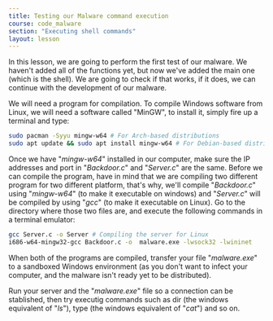 ```yaml
---
title: Testing our Malware command execution
course: code_malware
section: "Executing shell commands"
layout: lesson
---
```


In this lesson, we are going to perform the first test of our malware. We
haven't added all of the functions yet, but now we've added the main one (which
is the shell). We are going to check if that works, if it does, we can continue
with the development of our malware.

We will need a program for compilation. To compile Windows software from Linux,
we will need a software called "MinGW", to install it, simply fire up a terminal
and type:

```bash
sudo pacman -Syyu mingw-w64 # For Arch-based distributions
sudo apt update && sudo apt install mingw-w64 # For Debian-based distributions
```

Once we have "_mingw-w64_" installed in our computer, make sure the IP addresses
and port in "_Backdoor.c_" and "_Server.c_" are the same. Before we can compile
the program, have in mind that we are compiling two different program for two
different platform, that's why, we'll compile "_Backdoor.c_" using "_mingw-w64_"
(to make it executable on windows) and "_Server.c_" will be compiled by using
"_gcc_" (to make it executable on Linux). Go to the directory where those two
files are, and execute the following commands in a terminal emulator:

```bash
gcc Server.c -o Server # Compiling the server for Linux
i686-w64-mingw32-gcc Backdoor.c -o  malware.exe -lwsock32 -lwininet
```

When both of the programs are compiled, transfer your file "_malware.exe_" to a
sandboxed Windows environment (as you don't want to infect your computer, and
the malware isn't ready yet to be distributed).

Run your server and the "_malware.exe_" file so a connection can be stablished,
then try executig commands such as dir (the windows equivalent of "_ls_"), type
(the windows equivalent of "_cat_") and so on.
